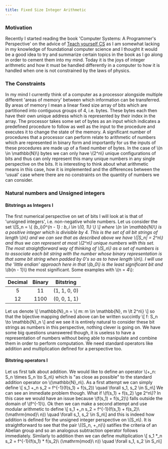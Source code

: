 ```yaml
---
title: Fixed Size Integer Arithmetic
---
```


### Motivation

Recently I started reading the book 'Computer Systems: A Programmer's Perspective' on the advice of [Teach yourself CS](www.teachyourselfcs.com) as I am somewhat lacking in my knowledge of foundational computer science and I thought it would be a good idea to try and summarize certain topics in the book as I go along in order to cement them into my mind. Today it is the joys of integer arithmetic and how it must be handled differently in a computer to how it is handled when one is not constrained by the laws of physics.

### The Constraints

In my mind I currently think of a computer as a processor alongside multiple different 'areas of memory' between which information can be transferred. By areas of memory I mean a linear fixed size array of bits which are partitioned into contiguous groups of 4, i.e. bytes. These bytes each then have their own unique address which is represented by their index in the array. The processor takes some set of bytes as an input which indicates a predefined procedure to follow as well as the input to the procedure and executes it to change the state of the memory. A significant number of procedures that a processor can perform relate to arithmetic of numbers which are represented in binary form and importantly for us the inputs of these procedures are made up of a fixed number of bytes. In the case of \\(n \\in \\mathbb{N}\\) bytes we can only have \\(2^n\\) unique configurations of bits and thus can only represent this many unique numbers in any single perspective on the bits. It is interesting to think about what arithmetic means in this case, how it is implemented and the differences between the 'usual' case where there are no constraints on the quantity of numbers we can consider.

### Natural numbers and Unsigned integers

#### Bitstrings as Integers I

The first numerical perspective on set of bits I will look at is that of 'unsigned integers', i.e. non-negative whole numbers. Let us consider the set \\[S_n = \\{ (b_i)_0^{n - 1} : b_i \\in \\{0, 1\\} \\}  \\] where \\(n \\in \\mathbb{N}\\) is a positive integer which is divisible by 4. This is the set of all bit strings of length \\(n\\) and we can see that as described above we have \\(|S_n| = 2^n\\) and thus we can represent at most \\(2^n\\) unique numbers with this set. The most straightforward way of thinking of \\(S_n\\) as a set of numbers is to associate each bit string with the number whose binary representation is that same bit string when padded by 0's so as to have length \\(n\\). I will use the 'little endian' approach here in that \\(b_0\\) is the least significant bit and \\(b_{n - 1}\\) the most significant. Some examples with \\(n = 4\\):

|  Decimal  |  Binary  |  Bitstring  |
| :---: | :---: | :---: |
| 5       | 11    | (1, 1, 0, 0) |
| 12       | 1100    | (0, 0, 1, 1) |

Let us denote \\[ \\mathbb{N}_n = \\{ m: m \\in \\mathbb{N}, m \\lt 2^n\\} \\] so that the bijective mapping defined above can be written succintly \\[ f: S_n \\to \\mathbb{N}_n \\] and we see it is entirely natural to consider these bit strings as numbers in this perspective, nothing clever is going on. We have some big questions unanswered though, it is useless to have a representation of numbers without being able to manipulate and combine them in order to perform computation. We need standard operators like addition and multiplication defined for a perspective too.

#### Bitstring operators I

Let us first talk about addition. We would like to define an operator \\(+_n: S_n \\times S_n \\to S_n\\) which is "as close as possible" to the standard addition operator on \\(\\mathbb{N}_n\\). As a first attempt we can simply define \\[ s_1 +_n s_2 = f^{-1}(f(s_1) + f(s_2)) \\quad \\forall  s_1, s_2 \\in S_n\\] We can see an immediate problem though. What if \\(f(s_1) + f(s_2) \\ge 2^n\\)? In this case we would have an issue because \\(f(s_1) + f(s_2)\\) falls outside the domain of \\(f^{-1}\\). Ok then we can make a second attempt and use modular arithmetic to define \\[  s_1 +_n s_2 = f^{-1}(f(s_1) + f(s_2)\\ (\\mathrm{mod}\\ n)) \\quad \\forall  s_1, s_2 \\in S_n\\] and this is indeed how addition is defined for the unsigned integer perspective on \\(S_n\\). It is straightforward to see that the pair \\((S_n, +_n)\\) satifies the criteria of an Abelian group and so an analogous subtraction operator follows immediately. Similarly to addition then we can define multiplication \\[ s_1 *_n s_2 = f^{-1}(f(s_1) * f(s_2)\\ (\\mathrm{mod}\\ n)) \\quad \\forall  s_1, s_2 \\in S_n\\] 




